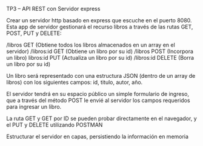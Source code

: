TP3 – API REST con Servidor express

Crear un servidor http basado en express que escuche en el puerto 8080.
Esta app de servidor gestionará el recurso libros a través de las rutas GET, POST, PUT y 
DELETE:

/libros GET (Obtiene todos los libros almacenados en un array en el servidor)
/libros:id GET (Obtiene un libro por su id)
/libros POST (Incorpora un libro)
libros:id PUT (Actualiza un libro por su id)
/libros:id DELETE (Borra un libro por su id)

Un libro será representado con una estructura JSON (dentro de un array de libros) con los
siguientes campos: id, titulo, autor, año.

El servidor tendrá en su espacio público un simple formulario de ingreso, que a través del 
método POST le envié al servidor los campos requeridos para ingresar un libro.

La ruta GET y GET por ID se pueden probar directamente en el navegador, y el PUT y 
DELETE utilizando POSTMAN

Estructurar el servidor en capas, persistiendo la información en memoria
